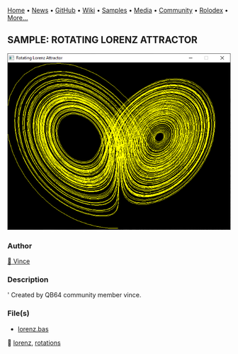 [Home](https://qb64.com) • [News](../../news.md) • [GitHub](../../github.md) • [Wiki](../../wiki.md) • [Samples](../../samples.md) • [Media](../../media.md) • [Community](../../community.md) • [Rolodex](../../rolodex.md) • [More...](../../more.md)

## SAMPLE: ROTATING LORENZ ATTRACTOR

![screenshot.png](img/screenshot.png)

### Author

[🐝 Vince](../vince.md) 

### Description

' Created by QB64 community member vince.

### File(s)

* [lorenz.bas](src/lorenz.bas)

🔗 [lorenz](../lorenz.md), [rotations](../rotations.md)

